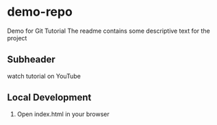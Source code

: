 # demo-repo
Demo for Git Tutorial
The readme contains some descriptive text for the project
## Subheader 

watch tutorial on YouTube

## Local Development
1. Open index.html in your browser